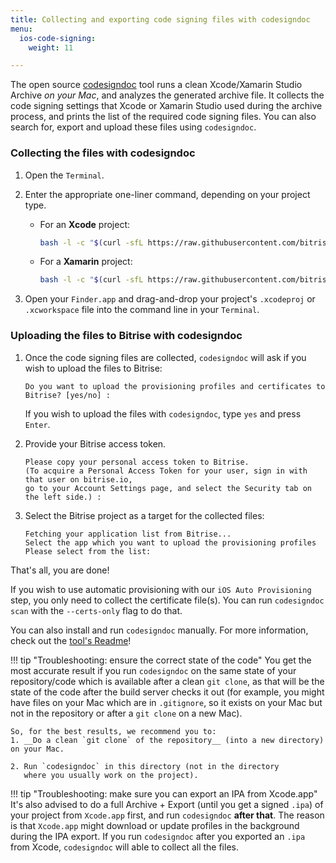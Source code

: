 ```yaml
---
title: Collecting and exporting code signing files with codesigndoc
menu:
  ios-code-signing:
    weight: 11

---
```

The open source [codesigndoc](https://github.com/bitrise-tools/codesigndoc)
tool runs a clean Xcode/Xamarin Studio Archive _on your Mac_, and analyzes the generated archive file. It collects the code signing settings that Xcode or Xamarin Studio used during the archive process, and prints the list of the required code signing files. You can also search for, export and upload these files using `codesigndoc`.

### Collecting the files with codesigndoc

1. Open the `Terminal`.

1. Enter the appropriate one-liner command, depending on your project type.
    * For an __Xcode__ project:

        ``` bash
        bash -l -c "$(curl -sfL https://raw.githubusercontent.com/bitrise-tools/codesigndoc/master/_scripts/install_wrap-xcode.sh)"
        ```

    * For a __Xamarin__ project:

        ``` bash
        bash -l -c "$(curl -sfL https://raw.githubusercontent.com/bitrise-tools/codesigndoc/master/_scripts/install_wrap-xamarin.sh)"
        ```

1. Open your `Finder.app` and drag-and-drop your project's `.xcodeproj` or `.xcworkspace` file into the command line in your `Terminal`.

### Uploading the files to Bitrise with codesigndoc

1. Once the code signing files are collected, `codesigndoc` will ask if you wish to upload the files to Bitrise:

    ```
    Do you want to upload the provisioning profiles and certificates to Bitrise? [yes/no] :
    ```

    If you wish to upload the files with `codesigndoc`, type `yes` and press `Enter`.

1. Provide your Bitrise access token.

    ```
    Please copy your personal access token to Bitrise.
    (To acquire a Personal Access Token for your user, sign in with that user on bitrise.io,
    go to your Account Settings page, and select the Security tab on the left side.) :
    ```

1. Select the Bitrise project as a target for the collected files:

    ```
    Fetching your application list from Bitrise...
    Select the app which you want to upload the provisioning profiles
    Please select from the list:
    ```

That's all, you are done!

If you wish to use automatic provisioning with our `iOS Auto Provisioning` step, you only need to collect the certificate file(s). You can run `codesigndoc scan` with the `--certs-only` flag to do that.

You can also install and run `codesigndoc` manually. For more information, check out the [tool's Readme](https://github.com/bitrise-tools/codesigndoc)!

!!! tip "Troubleshooting: ensure the correct state of the code"
    You get the most accurate result if you run `codesigndoc` on the same state of your
    repository/code which is available after a clean `git clone`, as that will
    be the state of the code after the build server checks it out (for example,
    you might have files on your Mac which are in `.gitignore`, so it exists
    on your Mac but not in the repository or after a `git clone` on a new Mac).

    So, for the best results, we recommend you to:
    1. __Do a clean `git clone` of the repository__ (into a new directory) on your Mac.

    2. Run `codesigndoc` in this directory (not in the directory
       where you usually work on the project).

!!! tip "Troubleshooting: make sure you can export an IPA from Xcode.app"
    It's also advised to do a full Archive + Export (until you get a signed `.ipa`)
    of your project from `Xcode.app` first, and run `codesigndoc` __after that__.
    The reason is that `Xcode.app` might download or update profiles in the background
    during the IPA export. If you run `codesigndoc` after you exported an `.ipa`
    from Xcode, `codesigndoc` will able to collect all the files.